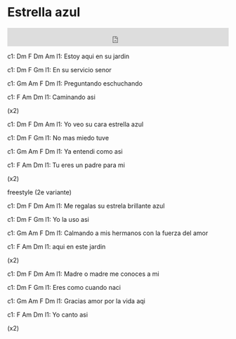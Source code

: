---
---

# Estrella azul

<iframe style="border: 0; width: 100%; height: 42px;" src="https://bandcamp.com/EmbeddedPlayer/album=1036049909/size=small/bgcol=ffffff/linkcol=0687f5/track=3531957286/transparent=true/" seamless><a href="https://maureenji.bandcamp.com/album/ceremony">Ceremony by Bettina Maureenji feat. Narayan Dass</a></iframe>


c1:   Dm     F    Dm     Am
l1: Estoy aqui en su jardin

c1: Dm         F     Gm
l1: En su servicio senor

c1: Gm     Am     F   Dm
l1: Preguntando eschuchando

c1: F  Am      Dm
l1: Caminando asi

(x2)

c1:    Dm      F     Dm       Am
l1: Yo veo su cara estrella azul

c1: Dm        F    Gm
l1: No mas miedo tuve

c1: Gm       Am     F    Dm
l1: Ya entendi    como asi

c1:    F      Am          Dm
l1: Tu eres un padre para mi

(x2)

freestyle (2e variante)

c1:      Dm          F       Dm       Am
l1: Me regalas su estrela brillante azul

c1: Dm     F   Gm
l1: Yo la uso asi

c1:    Gm              Am            F          Dm
l1: Calmando a mis hermanos con la fuerza del amor

c1:   F    Am        Dm
l1: aqui en este jardin

(x2)

c1: Dm       F         Dm       Am
l1: Madre o madre me conoces a mi

c1: Dm          F       Gm
l1: Eres como cuando naci

c1: Gm       Am         F    Dm
l1: Gracias amor por la vida aqi

c1:    F  Am  Dm
l1: Yo canto asi

(x2)

